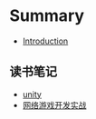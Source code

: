 # Summary

* [Introduction](README.md)

## 读书笔记

* [unity](ch1/网络.md)
* [网络游戏开发实战](ch1/网络游戏开发实战.md)


